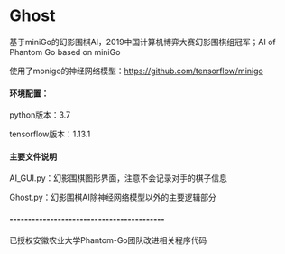 # Ghost
基于miniGo的幻影围棋AI，2019中国计算机博弈大赛幻影围棋组冠军；AI of Phantom Go based on miniGo

使用了monigo的神经网络模型：https://github.com/tensorflow/minigo


#### 环境配置：
python版本：3.7

tensorflow版本：1.13.1

#### 主要文件说明
AI_GUI.py：幻影围棋图形界面，注意不会记录对手的棋子信息

Ghost.py：幻影围棋AI除神经网络模型以外的主要逻辑部分

#### ------------------------------------------
已授权安徽农业大学Phantom-Go团队改进相关程序代码
